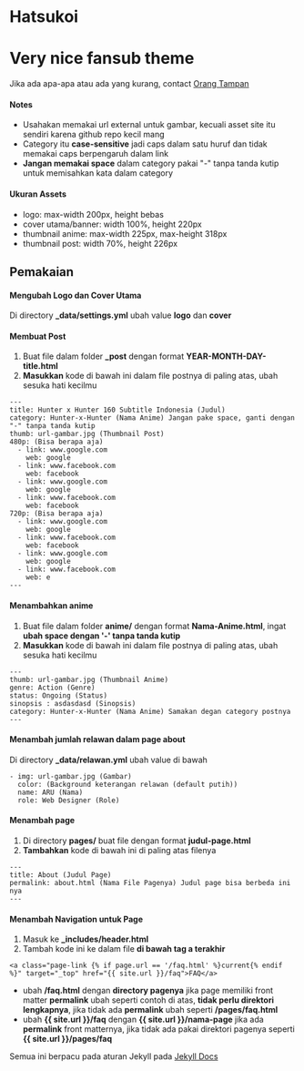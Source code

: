# Hatsukoi
Very nice fansub theme
=============================
Jika ada apa-apa atau ada yang kurang, contact [Orang Tampan](https://www.facebook.com/MuhammadFaisal21)

#### Notes
- Usahakan memakai url external untuk gambar, kecuali asset site itu sendiri karena github repo kecil mang
- Category itu **case-sensitive** jadi caps dalam satu huruf dan tidak memakai caps berpengaruh dalam link
- **Jangan memakai space** dalam category pakai "-" tanpa tanda kutip untuk memisahkan kata dalam category

#### Ukuran Assets
- logo: max-width 200px, height bebas
- cover utama/banner: width 100%, height 220px
- thumbnail anime: max-width 225px, max-height 318px
- thumbnail post: width 70%, height 226px

## Pemakaian

#### Mengubah Logo dan Cover Utama

Di directory **_data/settings.yml** ubah value **logo** dan **cover**

#### Membuat Post

1. Buat file dalam  folder **_post** dengan format **YEAR-MONTH-DAY-title.html**
2. **Masukkan** kode di bawah ini dalam file postnya di paling atas, ubah sesuka hati kecilmu
```shell
---
title: Hunter x Hunter 160 Subtitle Indonesia (Judul)
category: Hunter-x-Hunter (Nama Anime) Jangan pake space, ganti dengan "-" tanpa tanda kutip
thumb: url-gambar.jpg (Thumbnail Post)
480p: (Bisa berapa aja)
  - link: www.google.com
    web: google
  - link: www.facebook.com
    web: facebook
  - link: www.google.com
    web: google
  - link: www.facebook.com
    web: facebook
720p: (Bisa berapa aja)
  - link: www.google.com
    web: google
  - link: www.facebook.com
    web: facebook
  - link: www.google.com
    web: google
  - link: www.facebook.com
    web: e
---
```

#### Menambahkan anime

1. Buat file dalam  folder **anime/** dengan format **Nama-Anime.html**, ingat **ubah space dengan '-' tanpa tanda kutip**
2. **Masukkan** kode di bawah ini dalam file postnya di paling atas, ubah sesuka hati kecilmu
```shell
---
thumb: url-gambar.jpg (Thumbnail Anime)
genre: Action (Genre)
status: Ongoing (Status)
sinopsis : asdasdasd (Sinopsis)
category: Hunter-x-Hunter (Nama Anime) Samakan degan category postnya
---
```

#### Menambah jumlah relawan dalam page about

Di directory **_data/relawan.yml** ubah value di bawah
```shell
- img: url-gambar.jpg (Gambar)
  color: (Background keterangan relawan (default putih))
  name: ARU (Nama)
  role: Web Designer (Role)
```

#### Menambah page

1. Di directory **pages/** buat file dengan format **judul-page.html**
2. **Tambahkan** kode di bawah ini di paling atas filenya
```shell
---
title: About (Judul Page)
permalink: about.html (Nama File Pagenya) Judul page bisa berbeda ini nya
---
```

#### Menambah Navigation untuk Page

1. Masuk ke **_includes/header.html**
2. Tambah kode ini ke dalam file **di bawah tag a terakhir**
```shell
<a class="page-link {% if page.url == '/faq.html' %}current{% endif %}" target="_top" href="{{ site.url }}/faq">FAQ</a>
```
- ubah **/faq.html** dengan **directory pagenya** jika page memiliki front matter **permalink** ubah seperti contoh di atas, **tidak perlu direktori lengkapnya**, jika tidak ada **permalink** ubah seperti **/pages/faq.html**
- ubah **{{ site.url }}/faq** dengan **{{ site.url }}/nama-page** jika ada **permalink** front matternya, jika tidak ada pakai direktori pagenya seperti **{{ site.url }}/pages/faq**

Semua ini berpacu pada aturan Jekyll pada [Jekyll Docs](http://jekyllrb.com/docs/)
